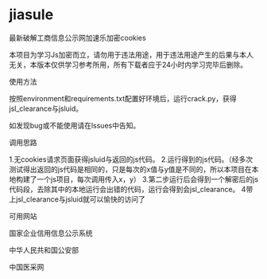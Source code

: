 # jiasule
最新破解工商信息公示网加速乐加密cookies

本项目为学习Js加密而立，请勿用于违法用途，用于违法用途产生的后果与本人无关，本版本仅供学习参考所用，所有下载者应于24小时内学习完毕后删除。

使用方法

按照environment和requirements.txt配置好环境后，运行crack.py，获得jsl_clearance与jsluid。

如发现bug或不能使用请在lssues中告知。




调用思路


1.无cookies请求页面获得jsluid与返回的js代码。
2.运行得到的js代码。（经多次测试得出返回的js代码是相同的，只是每次的x值与y值是不同的，所以本项目在本地构建了一个js项目，每次调用传入x，y）
3.第二步运行后会得到一个解密后的js代码段，去除其中的本地运行会出错的代码，运行会得到会jsl_clearance。
4带上jsl_clearance与jsluid就可以愉快的访问了



可用网站

国家企业信用信息公示系统

中华人民共和国公安部

中国医采网
